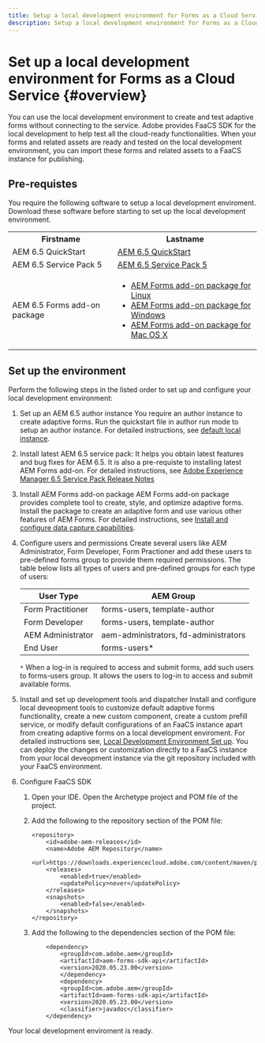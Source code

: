 ```yaml
---
title: Setup a local development environment for Forms as a Cloud Service
description: Setup a local development environment for Forms as a Cloud Service
---
```


# Set up a local development environment for Forms as a Cloud Service {#overview}

You can use the local development environment to create and test adaptive forms without connecting to the service. Adobe provides FaaCS SDK for the local development to help test all the cloud-ready functionalities. When your forms and related assets are ready and tested on the local development environment, you can import these forms and related assets to a FaaCS instance for publishing. 

## Pre-requistes 
      
You require the following software to setup a local development enviroment. Download these software before starting to set up the local development environment. 

<table style="width:100%">
  <tr>
    <th>Firstname</th>
    <th>Lastname</th>
  </tr>
  <tr>
    <td>AEM 6.5 QuickStart</td>
    <td><a href="https://artifactory.corp.adobe.com/artifactory/maven-aem-dev/com/day/cq/cq-quickstart/6.5.0/cq-quickstart-6.5.0.jar"> AEM 6.5 QuickStart </a></td>
  </tr>
  <tr>
    <td>AEM 6.5 Service Pack 5</td>
    <td><a href="https://experience.adobe.com/#/downloads/content/software-distribution/en/aem.html?package=/content/software-distribution/en/details.html/content/dam/aem/public/adobe/packages/cq650/servicepack/aem-service-pkg-6.5.5.zip"> AEM 6.5 Service Pack 5 </a></td>
  </tr>
  
  <tr>
    <td>AEM 6.5 Forms add-on package</td>
    <td> 
        <ul> 
            <li> <a href="https://experience.adobe.com/#/downloads/content/software-distribution/en/aem.html?package=/content/software-distribution/en/details.html/content/dam/aem/public/adobe/packages/cq650/servicepack/fd/AEM-FORMS-6.5.5.0-LX.zip"> AEM Forms add-on package for Linux</a> </li>
            <li> <a href="https://experience.adobe.com/#/downloads/content/software-distribution/en/aem.html?package=/content/software-distribution/en/details.html/content/dam/aem/public/adobe/packages/cq650/servicepack/fd/AEM-FORMS-6.5.5.0-WIN.zip"> AEM Forms add-on package for Windows </a> </li>
            <li> <a href="https://experience.adobe.com/#/downloads/content/software-distribution/en/aem.html?package=/content/software-distribution/en/details.html/content/dam/aem/public/adobe/packages/cq650/servicepack/fd/AEM-FORMS-6.5.5.0-OSX.zip"> AEM Forms add-on package for Mac OS X</a> </li> 
        </ul>
    </td>
  </tr>
</table>

## Set up the environment

Perform the following steps in the listed order to set up and configure your local development environment:

1. Set up an AEM 6.5 author instance
You require an author instance to create adaptive forms. Run the quickstart file in author run mode to setup an author instance. For detailed instructions, see [default local instance](https://docs.adobe.com/content/help/en/experience-manager-65/deploying/deploying/deploy.html#on-premise).  

1. Install latest AEM 6.5 service pack:
It helps you obtain latest features and bug fixes for AEM 6.5. It is also a pre-requiste to installing latest AEM Forms add-on. For detailed instructions, see [Adobe Experience Manager 6.5 Service Pack Release Notes](https://docs.adobe.com/content/help/en/experience-manager-65/release-notes/service-pack/sp-release-notes.html)
1. Install AEM Forms add-on package 
AEM Forms add-on package provides complete tool to create, style, and optimize adaptive forms. Install the package to create an adaptive form and use various other features of AEM Forms.  For detailed instructions, see [Install and configure data capture capabilities](https://helpx.adobe.com/experience-manager/6-5/forms/using/installing-configuring-aem-forms-osgi.html).
1. Configure users and permissions
Create several users like AEM Administrator, Form Developer, Form Practioner and add these users to pre-defined forms group to provide them required permissions. The table below lists all types of users and pre-defined groups for each type of users:
  
    | User Type | AEM Group |
    |---|---|
    | Form Practitioner  | forms-users, template-author  |
    | Form Developer | forms-users, template-author |
    | AEM Administrator | aem-administrators, fd-administrators |
    | End User| forms-users*  |

    `*` When a log-in is required to access and submit forms, add such users to  forms-users group. It allows the users to log-in to access and submit available forms.

1. Install and set up development tools and dispatcher
Install and configure local deveopment tools to customize default adaptive forms functionality, create a new custom component, create a custom prefill service, or modify default configurations of an FaaCS instance apart from creating adaptive forms on a local development enviroment. For detailed instructions see, [Local Development Environment Set up](https://docs.adobe.com/content/help/en/experience-manager-learn/cloud-service/local-development-environment-set-up/overview.html). You can deploy the changes or customization directly to a FaaCS instance from your local deveopment instance via the git repository included with your FaaCS environment. 
    
1. Configure FaaCS SDK 

    1. Open your IDE. Open the Archetype project and POM file of the project.

    1. Add the following to the repository section of the POM file:

        ```
        <repository>
            <id>adobe-aem-releases</id>
            <name>Adobe AEM Repository</name>
            <url>https://downloads.experiencecloud.adobe.com/content/maven/public</url>
            <releases>
                <enabled>true</enabled>
                <updatePolicy>never</updatePolicy>
            </releases>
            <snapshots>
                <enabled>false</enabled>
            </snapshots>
        </repository> 

        ```

    1. Add the following to the dependencies section of the POM file: 

        ```
            <dependency>
                <groupId>com.adobe.aem</groupId>
                <artifactId>aem-forms-sdk-api</artifactId>
                <version>2020.05.23.00</version>
                </dependency>
                <dependency>
                <groupId>com.adobe.aem</groupId>
                <artifactId>aem-forms-sdk-api</artifactId>
                <version>2020.05.23.00</version>
                <classifier>javadoc</classifier>
            </dependency>

        ```

Your local development enviroment is ready. 

